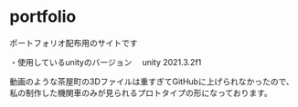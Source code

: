 # portfolio
ポートフォリオ配布用のサイトです

・使用しているunityのバージョン
　unity 2021.3.2f1

動画のような茶屋町の3Dファイルは重すぎてGitHubに上げられなかったので、私の制作した機関車のみが見られるプロトタイプの形になっております。

